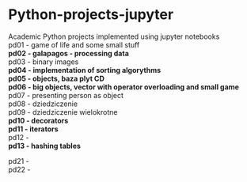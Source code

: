 # Python-projects-jupyter
Academic Python projects implemented using jupyter notebooks </br>
pd01 - game of life and some small stuff  
<b>pd02 - galapagos - processing data</b>  
pd03 - binary images  
<b>pd04 - implementation of sorting algorythms</b>  
<b>pd05 - objects, baza plyt CD</b>  
<b>pd06 - big objects, vector with operator overloading and small game </b>  
pd07 - presenting person as object  
pd08 - dziedziczenie  
pd09 - dziedziczenie wielokrotne  
<b>pd10 - decorators</b>  
<b>pd11 - iterators</b>  
pd12 -   
<b>pd13 - hashing tables</b>  
   
  
pd21 -  
pd22 -  
